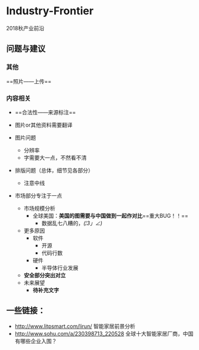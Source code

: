 # Industry-Frontier
2018秋产业前沿

## 问题与建议

### 其他

==照片——上传==

### 内容相关

* ==合法性——来源标注==

* 图片or其他资料需要翻译

* 图片问题
  * 分辨率
  * 字需要大一点，不然看不清
* 排版问题（总体，细节见各部分）
  * 注意中线

* 市场部分专注于一点
  * 市场规模分析
    * 全球美国：**美国的图需要与中国做到一起作对比**==重大BUG！！==
      * 数据乱七八糟的，_(¦3」∠)_
  * 更多原因
    * 软件
      * 开源
      * 代码行数
    * 硬件
      * 半导体行业发展
  * **安全部分突出对立**
  * 未来展望
    * **待补充文字**
## 一些链接：
* http://www.litpsmart.com/lirun/ 智能家居前景分析
* http://www.sohu.com/a/230398713_220528 全球十大智能家居厂商，中国有哪些企业入围？
